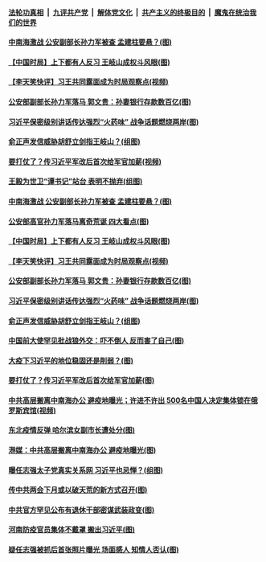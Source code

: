 

####  [法轮功真相](../../../../basic/blob/master/README.md?t=04210231) &nbsp;|&nbsp; [九评共产党](../../../../9ping.md/blob/master/README.md?t=04210231) &nbsp;|&nbsp; [解体党文化](../../../../jtdwh.md/blob/master/README.md?t=04210231)  &nbsp;|&nbsp; [共产主义的终极目的](../../../../gczydzjmd.md/blob/master/README.md?t=04210231) &nbsp;|&nbsp; [魔鬼在统治我们的世界](../../../../mgztzwmdsj.md/blob/master/README.md?t=04210231) 

#### [中南海激战 公安副部长孙力军被查 孟建柱要悬？(图)](../pages/p2/930404.md?t=04210231) 

#### [【中国时局】上下都有人反习 王岐山成权斗风眼(图)](../pages/p2/930339.md?t=04210231) 

#### [【李天笑快评】习王共同露面成为时局观察点(视频)](../pages/p2/930165.md?t=04210231) 

#### [公安部副部长孙力军落马 郭文贵：孙妻银行存款数百亿(图)](../pages/p2/930348.md?t=04210231) 

#### [习近平保密级别讲话传达强烈“火药味” 战争话题燃烧两岸(图)](../pages/p2/930337.md?t=04210231) 

#### [俞正声发信威胁胡舒立剑指王岐山？(组图)](../pages/p2/930333.md?t=04210231) 

#### [要打仗了？传习近平军改后首次给军官加薪(视频)](../pages/p2/930437.md?t=04210231) 

#### [王毅为世卫“谭书记”站台 表明不抛弃(组图)](../pages/p2/930413.md?t=04210231) 

#### [中南海激战 公安副部长孙力军被查 孟建柱要悬？(图)](../pages/p2/930404.md?t=04210231) 

#### [公安部高官孙力军落马离奇荒诞 四大看点(图)](../pages/p2/930392.md?t=04210231) 

#### [【中国时局】上下都有人反习 王岐山成权斗风眼(图)](../pages/p2/930339.md?t=04210231) 

#### [【李天笑快评】习王共同露面成为时局观察点(视频)](../pages/p2/930165.md?t=04210231) 

#### [公安部副部长孙力军落马 郭文贵：孙妻银行存款数百亿(图)](../pages/p2/930348.md?t=04210231) 

#### [习近平保密级别讲话传达强烈“火药味” 战争话题燃烧两岸(图)](../pages/p2/930337.md?t=04210231) 

#### [俞正声发信威胁胡舒立剑指王岐山？(组图)](../pages/p2/930333.md?t=04210231) 

#### [中国前大使罕见批战狼外交：吓不倒人 反而害了自己(图)](../pages/p2/930310.md?t=04210231) 

#### [大疫下习近平的地位稳固还是削弱？(图)](../pages/p2/930257.md?t=04210231) 

#### [要打仗了？传习近平军改后首次给军官加薪(图)](../pages/p2/930231.md?t=04210231) 

#### [中共高层搬离中南海办公 避疫地曝光；许进不许出 500名中国人决定集体锁在俄罗斯宾馆(视频)](../pages/p2/930246.md?t=04210231) 

#### [东北疫情反弹 哈尔滨女副市长遭处分(图)](../pages/p2/930216.md?t=04210231) 

#### [港媒：中共高层搬离中南海办公 避疫地曝光(图)](../pages/p2/930173.md?t=04210231) 

#### [曝任志强太子党真实关系网 习近平也忌惮？(组图)](../pages/p2/930156.md?t=04210231) 

#### [传中共两会下月或以破天荒的新方式召开(图)](../pages/p2/930095.md?t=04210231) 

#### [中共官方罕见公布有退休干部密谋武装政变(图)](../pages/p2/930114.md?t=04210231) 

#### [河南防疫官员集体不戴罩 搬出习近平(图)](../pages/p2/930053.md?t=04210231) 

#### [疑任志强被抓后首张照片曝光 场面感人 知情人否认(图)](../pages/p2/930037.md?t=04210231) 

